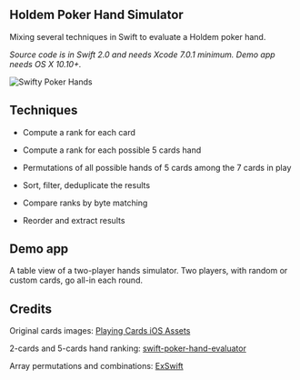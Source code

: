 ## Holdem Poker Hand Simulator

Mixing several techniques in Swift to evaluate a Holdem poker hand.

*Source code is in Swift 2.0 and needs Xcode 7.0.1 minimum. Demo app needs OS X 10.10+.*

![Swifty Poker Hands](https://www.evernote.com/shard/s89/sh/3f391e4f-3ba4-45ee-b4f6-cdaa8a85628f/8c3ded92bfda886b/res/7971889e-0eab-4f56-971c-51731ef3274e/skitch.png)

## Techniques

- Compute a rank for each card

- Compute a rank for each possible 5 cards hand

- Permutations of all possible hands of 5 cards among the 7 cards in play

- Sort, filter, deduplicate the results

- Compare ranks by byte matching

- Reorder and extract results

## Demo app

A table view of a two-player hands simulator. Two players, with random or custom cards, go all-in each round.

## Credits

Original cards images: [Playing Cards iOS Assets](https://github.com/hayeah/playing-cards-assets)

2-cards and 5-cards hand ranking: [swift-poker-hand-evaluator](https://github.com/s4nchez/swift-poker-hand-evaluator)

Array permutations and combinations: [ExSwift](https://github.com/pNre/ExSwift) 


